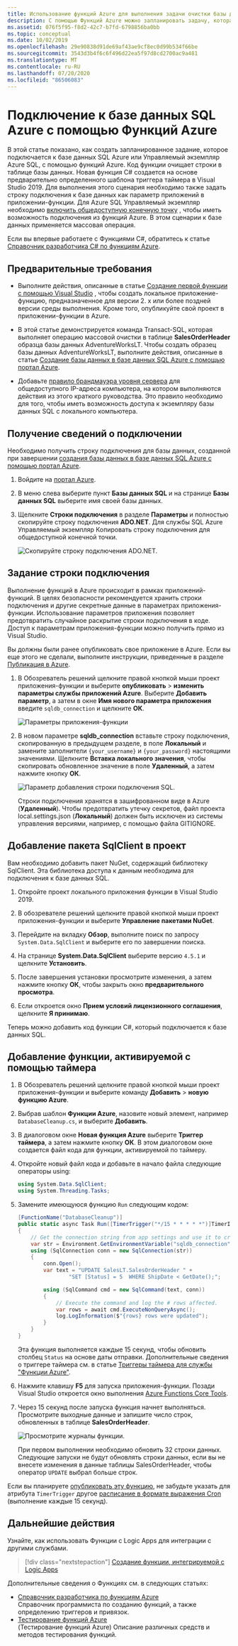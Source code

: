 ```yaml
---
title: Использование функций Azure для выполнения задачи очистки базы данных
description: С помощью Функций Azure можно запланировать задачу, которая периодически подключается к базе данных SQL Azure для очистки строк.
ms.assetid: 076f5f95-f8d2-42c7-b7fd-6798856ba0bb
ms.topic: conceptual
ms.date: 10/02/2019
ms.openlocfilehash: 29e90838d91de69af43ae9cf8ec0d99b534f66be
ms.sourcegitcommit: 3543d3b4f6c6f496d22ea5f97d8cd2700ac9a481
ms.translationtype: MT
ms.contentlocale: ru-RU
ms.lasthandoff: 07/20/2020
ms.locfileid: "86506083"
---
```

# <a name="use-azure-functions-to-connect-to-an-azure-sql-database"></a>Подключение к базе данных SQL Azure с помощью Функций Azure

В этой статье показано, как создать запланированное задание, которое подключается к базе данных SQL Azure или Управляемый экземпляр Azure SQL, с помощью функций Azure. Код функции очищает строки в таблице базы данных. Новая функция C# создается на основе предварительно определенного шаблона триггера таймера в Visual Studio 2019. Для выполнения этого сценария необходимо также задать строку подключения к базе данных как параметр приложений в приложении-функции. Для Azure SQL Управляемый экземпляр необходимо [включить общедоступную конечную точку](../azure-sql/managed-instance/public-endpoint-configure.md) , чтобы иметь возможность подключения из функций Azure. В этом сценарии к базе данных применяется массовая операция. 

Если вы впервые работаете с Функциями C#, обратитесь к статье [Справочник разработчика C# по функциям Azure](functions-dotnet-class-library.md).

## <a name="prerequisites"></a>Предварительные требования

+ Выполните действия, описанные в статье [Создание первой функции с помощью Visual Studio](functions-create-your-first-function-visual-studio.md) , чтобы создать локальное приложение-функцию, предназначенное для версии 2. x или более поздней версии среды выполнения. Кроме того, опубликуйте свой проект в приложении-функции в Azure.

+ В этой статье демонстрируется команда Transact-SQL, которая выполняет операцию массовой очистки в таблице **SalesOrderHeader** образца базы данных AdventureWorksLT. Чтобы создать образец базы данных AdventureWorksLT, выполните действия, описанные в статье [Создание базы данных в базе данных SQL Azure с помощью портал Azure](../azure-sql/database/single-database-create-quickstart.md).

+ Добавьте [правило брандмауэра уровня сервера](../azure-sql/database/firewall-create-server-level-portal-quickstart.md) для общедоступного IP-адреса компьютера, на котором выполняются действия из этого краткого руководства. Это правило необходимо для того, чтобы иметь возможность доступа к экземпляру базы данных SQL с локального компьютера.  

## <a name="get-connection-information"></a>Получение сведений о подключении

Необходимо получить строку подключения для базы данных, созданной при завершении [создания базы данных в базе данных SQL Azure с помощью портал Azure](../azure-sql/database/single-database-create-quickstart.md).

1. Войдите на [портал Azure](https://portal.azure.com/).

1. В меню слева выберите пункт **Базы данных SQL** и на странице **Базы данных SQL** выберите имя своей базы данных.

1. Щелкните **Строки подключения** в разделе **Параметры** и полностью скопируйте строку подключения **ADO.NET**. Для службы SQL Azure Управляемый экземпляр Копировать строку подключения для общедоступной конечной точки.

    ![Скопируйте строку подключения ADO.NET.](./media/functions-scenario-database-table-cleanup/adonet-connection-string.png)

## <a name="set-the-connection-string"></a>Задание строки подключения

Выполнение функций в Azure происходит в рамках приложений-функций. В целях безопасности рекомендуется хранить строки подключения и другие секретные данные в параметрах приложения-функции. Использование параметров приложения позволяет предотвратить случайное раскрытие строки подключения в коде. Доступ к параметрам приложения-функции можно получить прямо из Visual Studio.

Вы должны были ранее опубликовать свое приложение в Azure. Если вы еще этого не сделали, выполните инструкции, приведенные в разделе [Публикация в Azure](functions-develop-vs.md#publish-to-azure).

1. В Обозреватель решений щелкните правой кнопкой мыши проект приложения-функции и выберите **опубликовать**  >  **изменить параметры службы приложений Azure**. Выберите **Добавить параметр**, а затем в окне **Имя нового параметра приложения** введите `sqldb_connection` и щелкните **ОК**.

    ![Параметры приложения-функции](./media/functions-scenario-database-table-cleanup/functions-app-service-add-setting.png)

1. В новом параметре **sqldb_connection** вставьте строку подключения, скопированную в предыдущем разделе, в поле **Локальный** и замените заполнители `{your_username}` и `{your_password}` настоящими значениями. Щелкните **Вставка локального значения**, чтобы скопировать обновленное значение в поле **Удаленный**, а затем нажмите кнопку **ОК**.

    ![Параметр добавления строки подключения SQL.](./media/functions-scenario-database-table-cleanup/functions-app-service-settings-connection-string.png)

    Строки подключения хранятся в зашифрованном виде в Azure (**Удаленный**). Чтобы предотвратить утечку секретов, файл проекта local.settings.json (**Локальный**) должен быть исключен из системы управления версиями, например, с помощью файла GITIGNORE.

## <a name="add-the-sqlclient-package-to-the-project"></a>Добавление пакета SqlClient в проект

Вам необходимо добавить пакет NuGet, содержащий библиотеку SqlClient. Эта библиотека доступа к данным необходима для подключения к базе данных SQL.

1. Откройте проект локального приложения функции в Visual Studio 2019.

1. В обозревателе решений щелкните правой кнопкой мыши проект приложения-функции и выберите **Управление пакетами NuGet**.

1. Перейдите на вкладку **Обзор**, выполните поиск по запросу ```System.Data.SqlClient``` и выберите его по завершении поиска.

1. На странице **System.Data.SqlClient** выберите версию `4.5.1` и щелкните **Установить**.

1. После завершения установки просмотрите изменения, а затем нажмите кнопку **ОК**, чтобы закрыть окно **предварительного просмотра**.

1. Если откроется окно **Прием условий лицензионного соглашения**, щелкните **Я принимаю**.

Теперь можно добавить код функции C#, который подключается к базе данных SQL.

## <a name="add-a-timer-triggered-function"></a>Добавление функции, активируемой с помощью таймера

1. В Обозреватель решений щелкните правой кнопкой мыши проект приложения-функции и выберите команду **Добавить**  >  **новую функцию Azure**.

1. Выбрав шаблон **Функции Azure**, назовите новый элемент, например `DatabaseCleanup.cs`, и выберите **Добавить**.

1. В диалоговом окне **Новая функция Azure** выберите **Триггер таймера**, а затем нажмите кнопку **ОК**. В этом диалоговом окне создается файл кода для функции, активируемой по таймеру.

1. Откройте новый файл кода и добавьте в начало файла следующие операторы using:

    ```cs
    using System.Data.SqlClient;
    using System.Threading.Tasks;
    ```

1. Замените имеющуюся функцию `Run` следующим кодом:

    ```cs
    [FunctionName("DatabaseCleanup")]
    public static async Task Run([TimerTrigger("*/15 * * * * *")]TimerInfo myTimer, ILogger log)
    {
        // Get the connection string from app settings and use it to create a connection.
        var str = Environment.GetEnvironmentVariable("sqldb_connection");
        using (SqlConnection conn = new SqlConnection(str))
        {
            conn.Open();
            var text = "UPDATE SalesLT.SalesOrderHeader " +
                    "SET [Status] = 5  WHERE ShipDate < GetDate();";

            using (SqlCommand cmd = new SqlCommand(text, conn))
            {
                // Execute the command and log the # rows affected.
                var rows = await cmd.ExecuteNonQueryAsync();
                log.LogInformation($"{rows} rows were updated");
            }
        }
    }
    ```

    Эта функция выполняется каждые 15 секунд, чтобы обновить столбец `Status` на основе даты отправки. Дополнительные сведения о триггере таймера см. в статье [Триггеры таймера для службы "Функции Azure"](functions-bindings-timer.md).

1. Нажмите клавишу **F5** для запуска приложения-функции. Позади Visual Studio откроется окно выполнения [Azure Functions Core Tools](functions-develop-local.md).

1. Через 15 секунд после запуска функция начнет выполняться. Просмотрите выходные данные и запишите число строк, обновленных в таблице **SalesOrderHeader**.

    ![Просмотрите журналы функции.](./media/functions-scenario-database-table-cleanup/function-execution-results-log.png)

    При первом выполнении необходимо обновить 32 строки данных. Следующие запуски не будут обновлять строки данных, если вы не внесете изменения в данные таблицы SalesOrderHeader, чтобы оператор `UPDATE` выбрал больше строк.

Если вы планируете [опубликовать эту функцию](functions-develop-vs.md#publish-to-azure), не забудьте указать для атрибута `TimerTrigger` другое [расписание в формате выражения Cron](functions-bindings-timer.md#ncrontab-expressions) (выполнение каждые 15 секунд).

## <a name="next-steps"></a>Дальнейшие действия

Узнайте, как использовать Функции с Logic Apps для интеграции с другими службами.

> [!div class="nextstepaction"]
> [Создание функции, интегрируемой с Logic Apps](functions-twitter-email.md)

Дополнительные сведения о Функциях см. в следующих статьях:

+ [Справочник разработчика по функциям Azure](functions-reference.md)  
   Справочник программиста по созданию функций, а также определению триггеров и привязок.
+ [Тестирование функций Azure](functions-test-a-function.md)  
   (Тестирование функций Azure) Описание различных средств и методов тестирования функций.  
